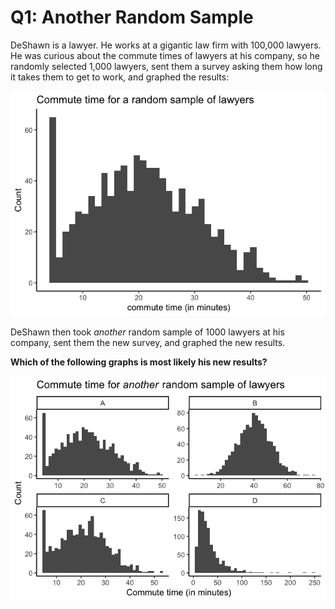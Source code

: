 Q1: Another Random Sample
================

DeShawn is a lawyer. He works at a gigantic law firm with 100,000
lawyers. He was curious about the commute times of lawyers at his
company, so he randomly selected 1,000 lawyers, sent them a survey
asking them how long it takes them to get to work, and graphed the
results:

![](q1_another_random_sample_files/figure-gfm/unnamed-chunk-1-1.png)<!-- -->

DeShawn then took *another* random sample of 1000 lawyers at his
company, sent them the new survey, and graphed the new results.

**Which of the following graphs is most likely his new
results?**

![](q1_another_random_sample_files/figure-gfm/unnamed-chunk-2-1.png)<!-- -->
